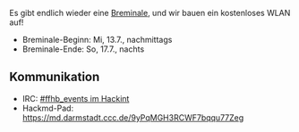 Es gibt endlich wieder eine [Breminale](https://breminale-festival.de/), und wir bauen ein kostenloses WLAN auf!

- Breminale-Beginn: Mi, 13.7., nachmittags
- Breminale-Ende: So, 17.7., nachts

## Kommunikation
* IRC: [#ffhb_events im Hackint](irc://irc.hackint.org/ffhb_events)
* Hackmd-Pad: <https://md.darmstadt.ccc.de/9yPqMGH3RCWF7bqqu77Zeg>
